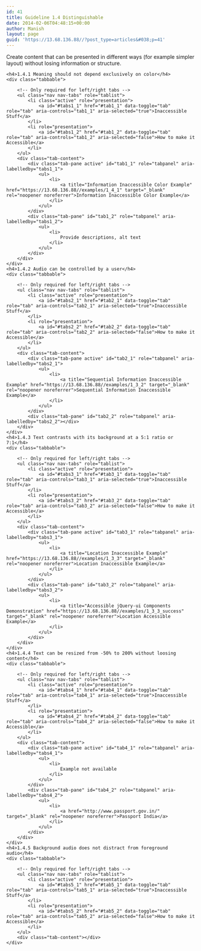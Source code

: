 ```yaml
---
id: 41
title: Guideline 1.4 Distinguishable
date: 2014-02-06T04:48:15+00:00
author: Manish
layout: page
guid: 'https://13.68.136.88//?post_type=articles&#038;p=41'
---
```

<div class="span9" id="main_content">
	<p class="lead">
		Create content that can be presented in different ways (for example simpler layout) without losing information or structure.
	</p>

	<h4>1.4.1 Meaning should not depend exclusively on color</h4>
	<div class="tabbable">

		<!-- Only required for left/right tabs -->
		<ul class="nav nav-tabs" role="tablist">
			<li class="active" role="presentation">
				<a id="#tabs1_1" href="#tab1_1" data-toggle="tab" role="tab" aria-controls="tab1_1" aria-selected="true">Inaccessible Stuff</a>
			</li>
			<li role="presentation">
				<a id="#tabs1_2" href="#tab1_2" data-toggle="tab" role="tab" aria-controls="tab1_2" aria-selected="false">How to make it Accessible</a>
			</li>
		</ul>
		<div class="tab-content">
			<div class="tab-pane active" id="tab1_1" role="tabpanel" aria-labelledby="tabs1_1">
				<ul>
					<li>
						<a title="Information Inaccessible Color Example" href="https://13.68.136.88//examples/1_4_1" target="_blank" rel="noopener noreferrer">Information Inaccessible Color Example</a>
					</li>
				</ul>
			</div>
			<div class="tab-pane" id="tab1_2" role="tabpanel" aria-labelledby="tabs1_2">
				<ul>
					<li>
						Provide descriptions, alt text
					</li>
				</ul>
			</div>
		</div>
	</div>
	<h4>1.4.2 Audio can be controlled by a user</h4>
	<div class="tabbable">

		<!-- Only required for left/right tabs -->
		<ul class="nav nav-tabs" role="tablist">
			<li class="active" role="presentation">
				<a id="#tabs2_1" href="#tab2_1" data-toggle="tab" role="tab" aria-controls="tab2_1" aria-selected="true">Inaccessible Stuff</a>
			</li>
			<li role="presentation">
				<a id="#tabs2_2" href="#tab2_2" data-toggle="tab" role="tab" aria-controls="tab2_2" aria-selected="false">How to make it Accessible</a>
			</li>
		</ul>
		<div class="tab-content">
			<div class="tab-pane active" id="tab2_1" role="tabpanel" aria-labelledby="tabs2_1">
				<ul>
					<li>
						<a title="Sequential Information Inaccessible Example" href="https://13.68.136.88//examples/1_3_2" target="_blank" rel="noopener noreferrer">Sequential Information Inaccessible Example</a>
					</li>
				</ul>
			</div>
			<div class="tab-pane" id="tab2_2" role="tabpanel" aria-labelledby="tabs2_2"></div>
		</div>
	</div>
	<h4>1.4.3 Text contrasts with its background at a 5:1 ratio or 7:1</h4>
	<div class="tabbable">

		<!-- Only required for left/right tabs -->
		<ul class="nav nav-tabs" role="tablist">
			<li class="active" role="presentation">
				<a id="#tabs3_1" href="#tab3_1" data-toggle="tab" role="tab" aria-controls="tab3_1" aria-selected="true">Inaccessible Stuff</a>
			</li>
			<li role="presentation">
				<a id="#tabs3_2" href="#tab3_2" data-toggle="tab" role="tab" aria-controls="tab3_2" aria-selected="false">How to make it Accessible</a>
			</li>
		</ul>
		<div class="tab-content">
			<div class="tab-pane active" id="tab3_1" role="tabpanel" aria-labelledby="tabs3_1">
				<ul>
					<li>
						<a title="Location Inaccessible Example" href="https://13.68.136.88//examples/1_3_3" target="_blank" rel="noopener noreferrer">Location Inaccessible Example</a>
					</li>
				</ul>
			</div>
			<div class="tab-pane" id="tab3_2" role="tabpanel" aria-labelledby="tabs3_2">
				<ul>
					<li>
						<a title="Accessible jQuery-ui Components Demonstration" href="https://13.68.136.88//examples/1_3_3_success" target="_blank" rel="noopener noreferrer">Location Accessible Example</a>
					</li>
				</ul>
			</div>
		</div>
	</div>
	<h4>1.4.4 Text can be resized from -50% to 200% without loosing content</h4>
	<div class="tabbable">

		<!-- Only required for left/right tabs -->
		<ul class="nav nav-tabs" role="tablist">
			<li class="active" role="presentation">
				<a id="#tabs4_1" href="#tab4_1" data-toggle="tab" role="tab" aria-controls="tab4_1" aria-selected="true">Inaccessible Stuff</a>
			</li>
			<li role="presentation">
				<a id="#tabs4_2" href="#tab4_2" data-toggle="tab" role="tab" aria-controls="tab4_2" aria-selected="false">How to make it Accessible</a>
			</li>
		</ul>
		<div class="tab-content">
			<div class="tab-pane active" id="tab4_1" role="tabpanel" aria-labelledby="tabs4_1">
				<ul>
					<li>
						Example not available
					</li>
				</ul>
			</div>
			<div class="tab-pane" id="tab4_2" role="tabpanel" aria-labelledby="tabs4_2">
				<ul>
					<li>
						<a href="http://www.passport.gov.in/" target="_blank" rel="noopener noreferrer">Passport India</a>
					</li>
				</ul>
			</div>
		</div>
	</div>
	<h4>1.4.5 Background audio does not distract from foreground audio</h4>
	<div class="tabbable">

		<!-- Only required for left/right tabs -->
		<ul class="nav nav-tabs" role="tablist">
			<li class="active" role="presentation">
				<a id="#tabs5_1" href="#tab5_1" data-toggle="tab" role="tab" aria-controls="tab5_1" aria-selected="true">Inaccessible Stuff</a>
			</li>
			<li role="presentation">
				<a id="#tabs5_2" href="#tab5_2" data-toggle="tab" role="tab" aria-controls="tab5_2" aria-selected="false">How to make it Accessible</a>
			</li>
		</ul>
		<div class="tab-content"></div>
	</div>
</div>

